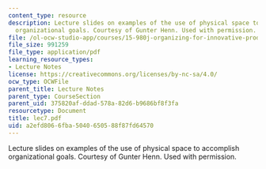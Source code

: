 ```yaml
---
content_type: resource
description: Lecture slides on examples of the use of physical space to accomplish
  organizational goals. Courtesy of Gunter Henn. Used with permission.
file: /ol-ocw-studio-app/courses/15-980j-organizing-for-innovative-product-development-spring-2007/a2efd8066fba5040650588f87fd64570_lec7.pdf
file_size: 991259
file_type: application/pdf
learning_resource_types:
- Lecture Notes
license: https://creativecommons.org/licenses/by-nc-sa/4.0/
ocw_type: OCWFile
parent_title: Lecture Notes
parent_type: CourseSection
parent_uid: 375820af-ddad-578a-82d6-b9686bf8f3fa
resourcetype: Document
title: lec7.pdf
uid: a2efd806-6fba-5040-6505-88f87fd64570
---
```

Lecture slides on examples of the use of physical space to accomplish organizational goals. Courtesy of Gunter Henn. Used with permission.
